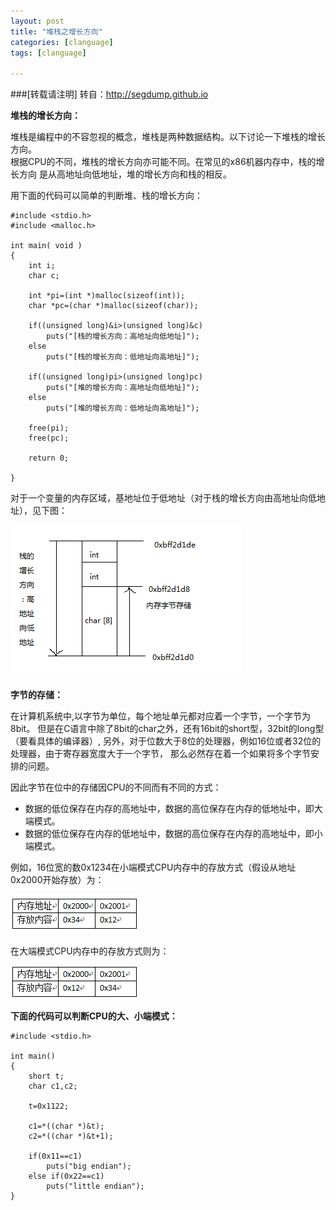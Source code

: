 ```yaml
---
layout: post
title: "堆栈之增长方向"
categories: [clanguage]
tags: [clanguage]

---
```


###[转载请注明]   转自：<http://segdump.github.io>

**堆栈的增长方向：**

堆栈是编程中的不容忽视的概念，堆栈是两种数据结构。以下讨论一下堆栈的增长方向。<br/>
根据CPU的不同，堆栈的增长方向亦可能不同。在常见的x86机器内存中，栈的增长方向
是从高地址向低地址，堆的增长方向和栈的相反。

用下面的代码可以简单的判断堆、栈的增长方向：


    #include <stdio.h>
    #include <malloc.h>

    int main( void )
    {
        int i;
        char c;
    
        int *pi=(int *)malloc(sizeof(int));
        char *pc=(char *)malloc(sizeof(char));

        if((unsigned long)&i>(unsigned long)&c)
            puts("[栈的增长方向：高地址向低地址]");
        else
            puts("[栈的增长方向：低地址向高地址]");

        if((unsigned long)pi>(unsigned long)pc)
            puts("[堆的增长方向：高地址向低地址]");
        else
            puts("[堆的增长方向：低地址向高地址]");

        free(pi);
        free(pc);

        return 0;

    }


对于一个变量的内存区域，基地址位于低地址（对于栈的增长方向由高地址向低地址），见下图：

![](/assets/pic/stack11.png)


**字节的存储：**


在计算机系统中,以字节为单位，每个地址单元都对应着一个字节，一个字节为8bit。
但是在C语言中除了8bit的char之外，还有16bit的short型，32bit的long型（要看具体的编译器）,
另外，对于位数大于8位的处理器，例如16位或者32位的处理器，由于寄存器宽度大于一个字节，
那么必然存在着一个如果将多个字节安排的问题。

因此字节在位中的存储因CPU的不同而有不同的方式：

* 数据的低位保存在内存的高地址中，数据的高位保存在内存的低地址中，即大端模式。
* 数据的低位保存在内存的低地址中，数据的高位保存在内存的高地址中，即小端模式。


例如，16位宽的数0x1234在小端模式CPU内存中的存放方式（假设从地址0x2000开始存放）为：

![](/assets/pic/stack12.png)

在大端模式CPU内存中的存放方式则为：

![](/assets/pic/stack13.png)




**下面的代码可以判断CPU的大、小端模式：**

    #include <stdio.h>

    int main()
    {
        short t;
        char c1,c2;

        t=0x1122;

        c1=*((char *)&t);
        c2=*((char *)&t+1);
    
        if(0x11==c1)
            puts("big endian");
        else if(0x22==c1)
            puts("little endian");
    }


